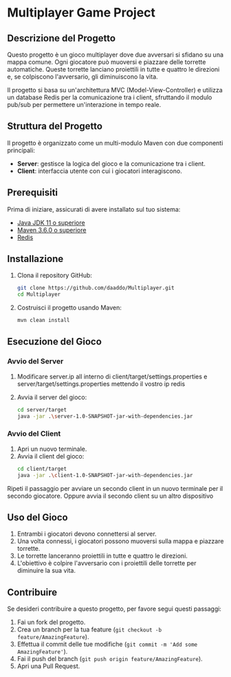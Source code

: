 # Multiplayer Game Project

## Descrizione del Progetto

Questo progetto è un gioco multiplayer dove due avversari si sfidano su una mappa comune. Ogni giocatore può muoversi e piazzare delle torrette automatiche. Queste torrette lanciano proiettili in tutte e quattro le direzioni e, se colpiscono l'avversario, gli diminuiscono la vita.

Il progetto si basa su un'architettura MVC (Model-View-Controller) e utilizza un database Redis per la comunicazione tra i client, sfruttando il modulo pub/sub per permettere un'interazione in tempo reale.

## Struttura del Progetto

Il progetto è organizzato come un multi-modulo Maven con due componenti principali:
- **Server**: gestisce la logica del gioco e la comunicazione tra i client.
- **Client**: interfaccia utente con cui i giocatori interagiscono.

## Prerequisiti

Prima di iniziare, assicurati di avere installato sul tuo sistema:
- [Java JDK 11 o superiore](https://www.oracle.com/java/technologies/javase-jdk11-downloads.html)
- [Maven 3.6.0 o superiore](https://maven.apache.org/download.cgi)
- [Redis](https://redis.io/download)

## Installazione

1. Clona il repository GitHub:
    ```sh
    git clone https://github.com/daaddo/Multiplayer.git
    cd Multiplayer
    ```

2. Costruisci il progetto usando Maven:
    ```sh
    mvn clean install
    ```

## Esecuzione del Gioco

### Avvio del Server
1. Modificare server.ip all interno di client/target/settings.properties  e server/target/settings.properties
mettendo il vostro ip redis

2. Avvia il server del gioco:
    ```sh
    cd server/target
    java -jar .\server-1.0-SNAPSHOT-jar-with-dependencies.jar
    ```

### Avvio del Client

1. Apri un nuovo terminale.
2. Avvia il client del gioco:
    ```sh
    cd client/target
    java -jar .\client-1.0-SNAPSHOT-jar-with-dependencies.jar
    ```

Ripeti il passaggio per avviare un secondo client in un nuovo terminale per il secondo giocatore.
Oppure avvia il secondo client su un altro dispositivo

## Uso del Gioco

1. Entrambi i giocatori devono connettersi al server.
2. Una volta connessi, i giocatori possono muoversi sulla mappa e piazzare torrette.
3. Le torrette lanceranno proiettili in tutte e quattro le direzioni.
4. L'obiettivo è colpire l'avversario con i proiettili delle torrette per diminuire la sua vita.

## Contribuire

Se desideri contribuire a questo progetto, per favore segui questi passaggi:

1. Fai un fork del progetto.
2. Crea un branch per la tua feature (`git checkout -b feature/AmazingFeature`).
3. Effettua il commit delle tue modifiche (`git commit -m 'Add some AmazingFeature'`).
4. Fai il push del branch (`git push origin feature/AmazingFeature`).
5. Apri una Pull Request.
